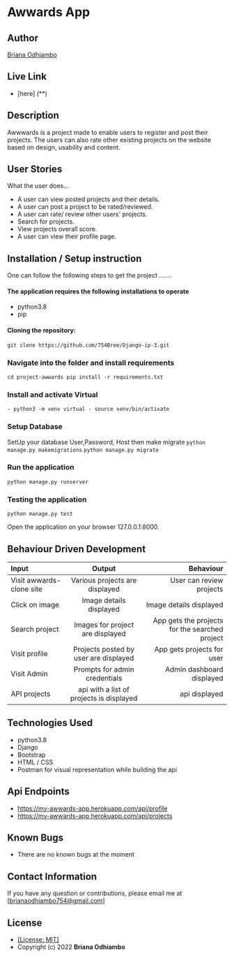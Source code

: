 # Awwards App
## Author
[Briana Odhiambo](https://github.com/754Bree/)

## Live Link
* [here] (**)

## Description
 Awwwards is a project made to enable users to register and post their projects. The users can also rate other existing projects on the website based on design, usability and content.

## User Stories
What the user does...
* A user can view posted projects and their details.
* A user can post a project to be rated/reviewed.
* A user can rate/ review other users' projects.
* Search for projects.
* View projects overall score.
* A user can view their profile page.

## Installation / Setup instruction
One can follow the following steps to get the project .......
#### The application requires the following installations to operate 
* python3.8
* pip

#### Cloning the repository:
```git clone https://github.com/754Bree/Django-ip-3.git```

### Navigate into the folder and install requirements
```cd project-awwards pip install -r requirements.txt ```

### Install and activate Virtual
```- python3 -m venv virtual - source venv/bin/activate ```

### Setup Database
SetUp your database User,Password, Host then make migrate
```python manage.py makemigrations```
```python manage.py migrate ```

### Run the application
```python manage.py runserver ```

### Testing the application
```python manage.py test ```

Open the application on your browser 127.0.0.1:8000.

## Behaviour Driven Development
| Input | Output | Behaviour |
| :---------------- | :---------------: | ------------------: |
|Visit awwards-clone site| Various projects are displayed|User can review projects|
|Click on image| Image details displayed| Image details displayed|
|Search project| Images for project are displayed|  App gets the projects for the searched project|
|Visit profile| Projects posted by user are displayed|App gets projects for user|
|Visit Admin |Prompts for admin credentials|Admin dashboard displayed|
|API projects|api with a list of projects is displayed| api displayed|


## Technologies Used

* python3.8
* Django
* Bootstrap
* HTML / CSS
* Postman for visual representation while building the api

## Api Endpoints
* https://my-awwards-app.herokuapp.com/api/profile
* https://my-awwards-app.herokuapp.com/api/projects

## Known Bugs
* There are no known bugs at the moment

## Contact Information 

If you have any question or contributions, please email me at [brianaodhiambo754@gmail.com]

## License
* [[License: MIT]](LICENCE.md)
* Copyright (c) 2022  **Briana Odhiambo**